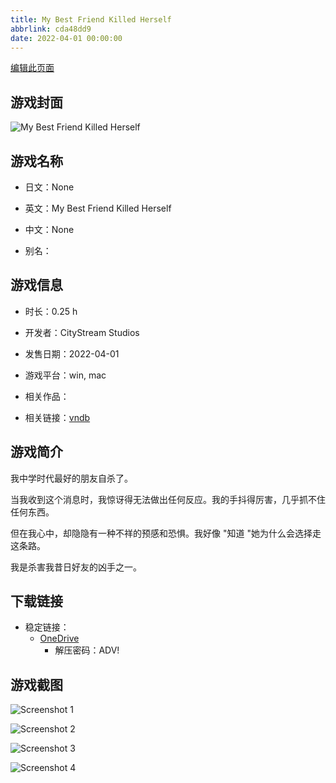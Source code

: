 ```yaml
---
title: My Best Friend Killed Herself
abbrlink: cda48dd9
date: 2022-04-01 00:00:00
---
```

[编辑此页面](https://github.com/ACG-3/ADV3-source/blob/main/source/_posts/games/My%20Best%20Friend%20Killed%20Herself.md)

## 游戏封面

![My Best Friend Killed Herself](https://pan.timero.xyz/onedrive/img_lib_001/My%20Best%20Friend%20Killed%20Herself_cover.avif)


## 游戏名称

- 日文：None
- 英文：My Best Friend Killed Herself
- 中文：None

- 别名：


## 游戏信息

- 时长：0.25 h
- 开发者：CityStream Studios
- 发售日期：2022-04-01
- 游戏平台：win, mac
- 相关作品：

- 相关链接：[vndb](https://vndb.org/v34673)


## 游戏简介

我中学时代最好的朋友自杀了。

当我收到这个消息时，我惊讶得无法做出任何反应。我的手抖得厉害，几乎抓不住任何东西。

但在我心中，却隐隐有一种不祥的预感和恐惧。我好像 "知道 "她为什么会选择走这条路。

我是杀害我昔日好友的凶手之一。




## 下载链接

- 稳定链接：
    - [OneDrive](https://pan.timero.xyz/onedrive/adv_lib_001/My%20Best%20Friend%20Killed%20Herself)
        - 解压密码：ADV!



## 游戏截图


![Screenshot 1](https://pan.timero.xyz/onedrive/img_lib_001/My%20Best%20Friend%20Killed%20Herself_Screenshot_1.avif)

![Screenshot 2](https://pan.timero.xyz/onedrive/img_lib_001/My%20Best%20Friend%20Killed%20Herself_Screenshot_2.avif)

![Screenshot 3](https://pan.timero.xyz/onedrive/img_lib_001/My%20Best%20Friend%20Killed%20Herself_Screenshot_3.avif)

![Screenshot 4](https://pan.timero.xyz/onedrive/img_lib_001/My%20Best%20Friend%20Killed%20Herself_Screenshot_4.avif)

